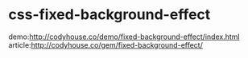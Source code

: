 # css-fixed-background-effect

demo:http://codyhouse.co/demo/fixed-background-effect/index.html
article:http://codyhouse.co/gem/fixed-background-effect/

